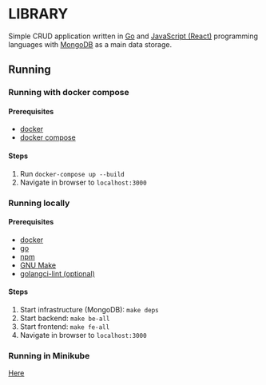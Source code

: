 
# LIBRARY
Simple CRUD application written in [Go](https://golang.org/) and [JavaScript (React)](https://reactjs.org/) programming languages with [MongoDB](https://www.mongodb.com/) as a main data storage.


## Running

### Running with docker compose

#### Prerequisites
- [docker](https://www.docker.com/)
- [docker compose](https://docs.docker.com/compose/)

#### Steps
1. Run `docker-compose up --build`
2. Navigate in browser to `localhost:3000`

### Running locally

#### Prerequisites
- [docker](https://www.docker.com/)
- [go](https://golang.org/)
- [npm](https://www.npmjs.com/)
- [GNU Make](https://www.gnu.org/software/make/)
- [golangci-lint (optional)](https://github.com/golangci/golangci-lint)

#### Steps
1. Start infrastructure (MongoDB): `make deps`
2. Start backend: `make be-all`
3. Start frontend: `make fe-all`
4. Navigate in browser to `localhost:3000`


### Running in Minikube

[Here](deployment-minikube/)

